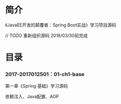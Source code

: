 # 简介 

《JavaEE开发的颠覆者：Spring Boot实战》学习项目源码

// TODO 重新组织源码 2018/03/30前完成

# 目录 

### 2017-2017012501：01-ch1-base<br>
第一章《Spring 基础》学习源码
<p>
依赖注入、Java配置、AOP
</p>
